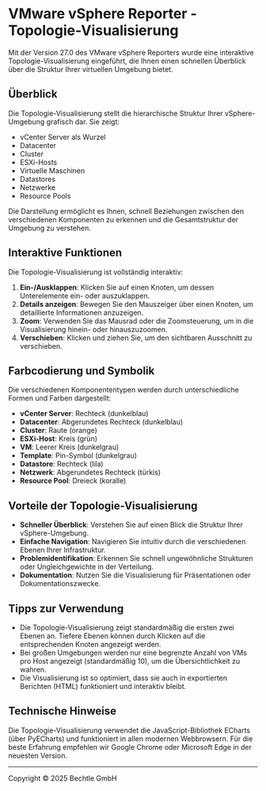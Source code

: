 # VMware vSphere Reporter - Topologie-Visualisierung

Mit der Version 27.0 des VMware vSphere Reporters wurde eine interaktive Topologie-Visualisierung eingeführt, die Ihnen einen schnellen Überblick über die Struktur Ihrer virtuellen Umgebung bietet.

## Überblick

Die Topologie-Visualisierung stellt die hierarchische Struktur Ihrer vSphere-Umgebung grafisch dar. Sie zeigt:

- vCenter Server als Wurzel
- Datacenter
- Cluster
- ESXi-Hosts
- Virtuelle Maschinen
- Datastores
- Netzwerke
- Resource Pools

Die Darstellung ermöglicht es Ihnen, schnell Beziehungen zwischen den verschiedenen Komponenten zu erkennen und die Gesamtstruktur der Umgebung zu verstehen.

## Interaktive Funktionen

Die Topologie-Visualisierung ist vollständig interaktiv:

1. **Ein-/Ausklappen**: Klicken Sie auf einen Knoten, um dessen Unterelemente ein- oder auszuklappen.
2. **Details anzeigen**: Bewegen Sie den Mauszeiger über einen Knoten, um detaillierte Informationen anzuzeigen.
3. **Zoom**: Verwenden Sie das Mausrad oder die Zoomsteuerung, um in die Visualisierung hinein- oder hinauszuzoomen.
4. **Verschieben**: Klicken und ziehen Sie, um den sichtbaren Ausschnitt zu verschieben.

## Farbcodierung und Symbolik

Die verschiedenen Komponententypen werden durch unterschiedliche Formen und Farben dargestellt:

- **vCenter Server**: Rechteck (dunkelblau)
- **Datacenter**: Abgerundetes Rechteck (dunkelblau)
- **Cluster**: Raute (orange)
- **ESXi-Host**: Kreis (grün)
- **VM**: Leerer Kreis (dunkelgrau)
- **Template**: Pin-Symbol (dunkelgrau)
- **Datastore**: Rechteck (lila)
- **Netzwerk**: Abgerundetes Rechteck (türkis)
- **Resource Pool**: Dreieck (koralle)

## Vorteile der Topologie-Visualisierung

- **Schneller Überblick**: Verstehen Sie auf einen Blick die Struktur Ihrer vSphere-Umgebung.
- **Einfache Navigation**: Navigieren Sie intuitiv durch die verschiedenen Ebenen Ihrer Infrastruktur.
- **Problemidentifikation**: Erkennen Sie schnell ungewöhnliche Strukturen oder Ungleichgewichte in der Verteilung.
- **Dokumentation**: Nutzen Sie die Visualisierung für Präsentationen oder Dokumentationszwecke.

## Tipps zur Verwendung

- Die Topologie-Visualisierung zeigt standardmäßig die ersten zwei Ebenen an. Tiefere Ebenen können durch Klicken auf die entsprechenden Knoten angezeigt werden.
- Bei großen Umgebungen werden nur eine begrenzte Anzahl von VMs pro Host angezeigt (standardmäßig 10), um die Übersichtlichkeit zu wahren.
- Die Visualisierung ist so optimiert, dass sie auch in exportierten Berichten (HTML) funktioniert und interaktiv bleibt.

## Technische Hinweise

Die Topologie-Visualisierung verwendet die JavaScript-Bibliothek ECharts (über PyECharts) und funktioniert in allen modernen Webbrowsern. Für die beste Erfahrung empfehlen wir Google Chrome oder Microsoft Edge in der neuesten Version.

---

Copyright © 2025 Bechtle GmbH